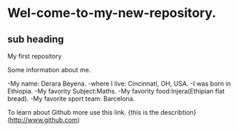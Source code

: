 # Wel-come-to-my-new-repository.
## sub heading
My first repository

Some information about me.

 -My name: Derara Beyena.
 -where I live: Cincinnati, OH, USA.
 -I was born in Ethiopia.
 -My favority Subject:Maths.
 -My favority food:Injera(Ethipian flat bread).
 -My favorite sport team: Barcelona.
 
 To learn about Github more use this link.
 {this is the describtion}(http://www.github.com)
